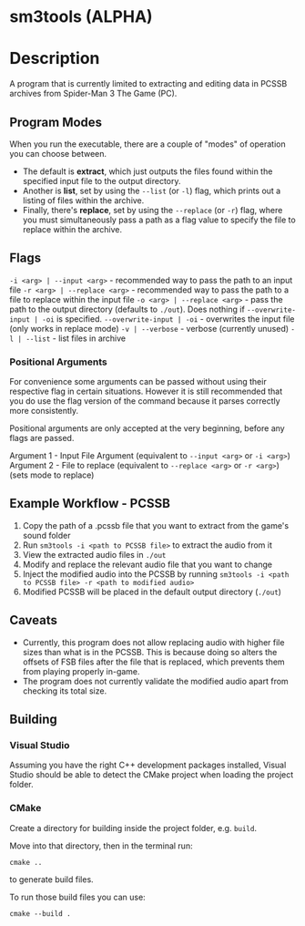 # sm3tools (ALPHA)

# Description

A program that is currently limited to 
extracting and editing data in PCSSB archives 
from Spider-Man 3 The Game (PC).

## Program Modes

When you run the executable, there are a couple of "modes"
of operation you can choose between. 

- The default is **extract**, which just outputs
the files found within the specified input file to the output directory.
- Another is **list**, set by using the `--list` (or `-l`) flag,
which prints out a listing of files within the archive.
- Finally, there's **replace**, set by using the `--replace` (or `-r`) flag,
where you must simultaneously pass a path as a flag value
to specify the file to replace within the archive.

## Flags

`-i <arg> | --input <arg>` - recommended way to pass the path to an input file
`-r <arg> | --replace <arg>` - recommended way to pass the path to a
file to replace within the input file
`-o <arg> | --replace <arg>` - pass the path to the output directory (defaults to `./out`).
Does nothing if `--overwrite-input | -oi` is specified.
`--overwrite-input | -oi` - overwrites the input file (only works in replace mode)
`-v | --verbose` - verbose (currently unused)
`-l | --list` - list files in archive

### Positional Arguments

For convenience some arguments can be passed without using their respective flag
in certain situations. However it is still recommended that you do use the flag
version of the command because it parses correctly more consistently.

Positional arguments are only accepted at the very beginning, before any flags are passed.

Argument 1 - Input File Argument (equivalent to `--input <arg>` or `-i <arg>`)
Argument 2 - File to replace (equivalent to `--replace <arg>` or `-r <arg>`) (sets mode to replace)

## Example Workflow - PCSSB

1. Copy the path of a .pcssb file that you want to extract from the game's sound folder
2. Run `sm3tools -i <path to PCSSB file>` to extract the audio from it
3. View the extracted audio files in `./out`
4. Modify and replace the relevant audio file that you want to change
5. Inject the modified audio into the PCSSB by running 
`sm3tools -i <path to PCSSB file> -r <path to modified audio>`
6. Modified PCSSB will be placed in the default output directory (`./out`)

## Caveats

* Currently, this program does not allow replacing audio with higher file sizes than what is 
in the PCSSB. This is because doing so alters the offsets of FSB files after the file that is replaced,
which prevents them from playing properly in-game.
* The program does not currently validate the modified audio apart from checking its total size.

## Building

### Visual Studio

Assuming you have the right C++ development packages installed,
Visual Studio should be able to detect the CMake project when
loading the project folder.

### CMake

Create a directory for building inside the project folder, e.g. `build`.

Move into that directory, then in the terminal run:
```
cmake ..
```
to generate build files.

To run those build files you can use:
```
cmake --build .
```